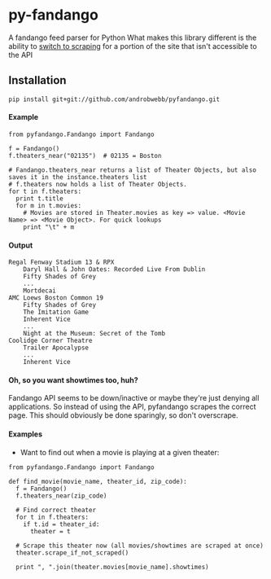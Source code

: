 # py-fandango
A fandango feed parser for Python
What makes this library different is the ability to [switch to scraping](https://github.com/androbwebb/pyfandango/blob/master/README.md#oh-so-you-want-showtimes-too-huh) for a portion of the site that isn't accessible to the API

## Installation
`pip install git+git://github.com/androbwebb/pyfandango.git`

#### Example
```
from pyfandango.Fandango import Fandango

f = Fandango()
f.theaters_near("02135")  # 02135 = Boston

# Fandango.theaters_near returns a list of Theater Objects, but also saves it in the instance.theaters list
# f.theaters now holds a list of Theater Objects.
for t in f.theaters:
  print t.title
  for m in t.movies:
    # Movies are stored in Theater.movies as key => value. <Movie Name> => <Movie Object>. For quick lookups
    print "\t" + m
```

#### Output
```
Regal Fenway Stadium 13 & RPX
	Daryl Hall & John Oates: Recorded Live From Dublin
	Fifty Shades of Grey
	...
	Mortdecai
AMC Loews Boston Common 19
	Fifty Shades of Grey
	The Imitation Game
	Inherent Vice
	...
	Night at the Museum: Secret of the Tomb
Coolidge Corner Theatre
	Trailer Apocalypse
	...
	Inherent Vice
````


#### Oh, so you want showtimes too, huh?
Fandango API seems to be down/inactive or maybe they're just denying all applications. So instead of using the API, pyfandango scrapes the correct page. This should obviously be done sparingly, so don't overscrape.

#### Examples
- Want to find out when a movie is playing at a given theater:
```
from pyfandango.Fandango import Fandango

def find_movie(movie_name, theater_id, zip_code):
  f = Fandango()
  f.theaters_near(zip_code)

  # Find correct theater
  for t in f.theaters:
    if t.id = theater_id:
      theater = t
  
  # Scrape this theater now (all movies/showtimes are scraped at once)
  theater.scrape_if_not_scraped()
  
  print ", ".join(theater.movies[movie_name].showtimes)
```
